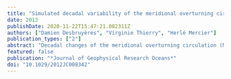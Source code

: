 ```yaml
---
title: "Simulated decadal variability of the meridional overturning circulation across the A25‐Ovide section"
date: 2013
publishDate: 2020-11-22T15:47:21.082311Z
authors: ["Damien Desbruyères", "Virginie Thierry", "Herlé Mercier"]
publication_types: ["2"]
abstract: "Decadal changes of the meridional overturning circulation (MOC) at the A25‐Ovide section between Portugal and Greenland are investigated in a numerical simulation forced by atmospheric reanalysis data for the period 1965–2004. The intensity, composition, and structure of the upper MOC limb are assessed using a Lagrangian analysis tool. Its mean transport is fed by water masses of two distinct origins: the subtropics and the Labrador Sea. Two vertical overturning cells are consequently identified: a subtropical cell connecting low and high latitudes (12 Sv, 1 Sv = 106 m3 s–1) and a cell internal to the subpolar gyre (4 Sv). The decadal MOC variability is associated with synchronized transport changes of the subtropical and subpolar inflow within the North Atlantic Current (NAC). The varying strength of the MOC is further related to changes in the upper horizontal transport distribution. When the MOC is in a strong phase (early 1990s), the northern branch of the NAC in the Iceland Basin is strong while the southern branch at the Rockall Trough entrance is relatively weak. The inverse situation holds for a persistent weak MOC state (1970s). Contrary to the conclusions of earlier studies, variability in the strength and shape of the subpolar gyre does not stand as the main driver of the changing NAC structure, which is largely induced by the horizontal variability of the subtropical inflow. Additionally, the recently shown intrusion of subtropical waters into the northeastern Atlantic (late 1960s, early 1980s, and 2000s) are shown to primarily occur during periods of weak MOC circulation at A25‐Ovide."
featured: false
publication: "*Journal of Geophysical Research Oceans*"
doi: "10.1029/2012JC008342"
---
```

